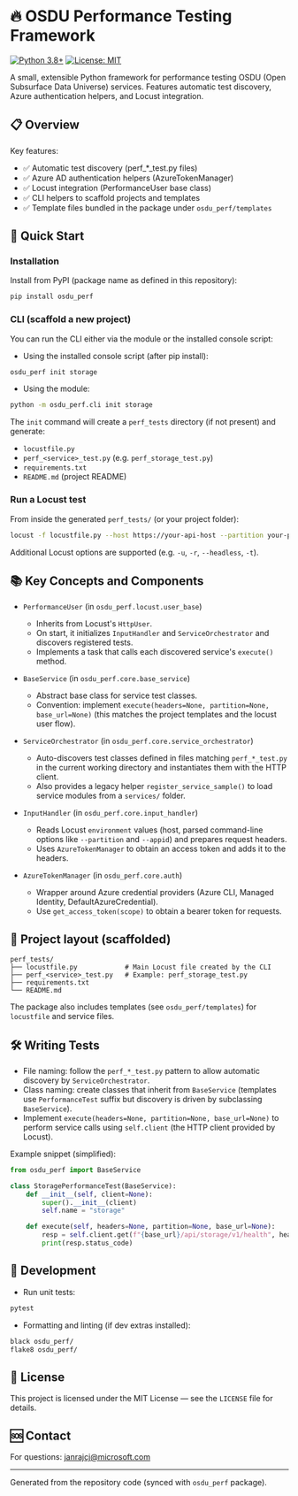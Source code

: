 # 🔥 OSDU Performance Testing Framework

[![Python 3.8+](https://img.shields.io/badge/python-3.8+-blue.svg)](https://www.python.org/downloads/)
[![License: MIT](https://img.shields.io/badge/License-MIT-yellow.svg)](https://opensource.org/licenses/MIT)

A small, extensible Python framework for performance testing OSDU (Open Subsurface Data Universe) services. Features automatic test discovery, Azure authentication helpers, and Locust integration.

## 📋 Overview

Key features:

- ✅ Automatic test discovery (perf_*_test.py files)
- ✅ Azure AD authentication helpers (AzureTokenManager)
- ✅ Locust integration (PerformanceUser base class)
- ✅ CLI helpers to scaffold projects and templates
- ✅ Template files bundled in the package under `osdu_perf/templates`

## 🚀 Quick Start

### Installation

Install from PyPI (package name as defined in this repository):

```bash
pip install osdu_perf
```

### CLI (scaffold a new project)

You can run the CLI either via the module or the installed console script:


- Using the installed console script (after pip install):

```bash
osdu_perf init storage
```

- Using the module:

```bash
python -m osdu_perf.cli init storage
```

The `init` command will create a `perf_tests` directory (if not present) and generate:

- `locustfile.py`
- `perf_<service>_test.py` (e.g. `perf_storage_test.py`)
- `requirements.txt`
- `README.md` (project README)


### Run a Locust test

From inside the generated `perf_tests/` (or your project folder):

```bash
locust -f locustfile.py --host https://your-api-host --partition your-partition --appid your-app-id
```

Additional Locust options are supported (e.g. `-u`, `-r`, `--headless`, `-t`).

## 📚 Key Concepts and Components

- `PerformanceUser` (in `osdu_perf.locust.user_base`)
  - Inherits from Locust's `HttpUser`.
  - On start, it initializes `InputHandler` and `ServiceOrchestrator` and discovers registered tests.
  - Implements a task that calls each discovered service's `execute()` method.

- `BaseService` (in `osdu_perf.core.base_service`)
  - Abstract base class for service test classes.
  - Convention: implement `execute(headers=None, partition=None, base_url=None)` (this matches the project templates and the locust user flow).

- `ServiceOrchestrator` (in `osdu_perf.core.service_orchestrator`)
  - Auto-discovers test classes defined in files matching `perf_*_test.py` in the current working directory and instantiates them with the HTTP client.
  - Also provides a legacy helper `register_service_sample()` to load service modules from a `services/` folder.

- `InputHandler` (in `osdu_perf.core.input_handler`)
  - Reads Locust `environment` values (host, parsed command-line options like `--partition` and `--appid`) and prepares request headers.
  - Uses `AzureTokenManager` to obtain an access token and adds it to the headers.

- `AzureTokenManager` (in `osdu_perf.core.auth`)
  - Wrapper around Azure credential providers (Azure CLI, Managed Identity, DefaultAzureCredential).
  - Use `get_access_token(scope)` to obtain a bearer token for requests.

## 🧩 Project layout (scaffolded)

```
perf_tests/
├── locustfile.py            # Main Locust file created by the CLI
├── perf_<service>_test.py   # Example: perf_storage_test.py
├── requirements.txt
└── README.md
```

The package also includes templates (see `osdu_perf/templates`) for `locustfile` and service files.

## 🛠️ Writing Tests

- File naming: follow the `perf_*_test.py` pattern to allow automatic discovery by `ServiceOrchestrator`.
- Class naming: create classes that inherit from `BaseService` (templates use `PerformanceTest` suffix but discovery is driven by subclassing `BaseService`).
- Implement `execute(headers=None, partition=None, base_url=None)` to perform service calls using `self.client` (the HTTP client provided by Locust).

Example snippet (simplified):

```python
from osdu_perf import BaseService

class StoragePerformanceTest(BaseService):
    def __init__(self, client=None):
        super().__init__(client)
        self.name = "storage"

    def execute(self, headers=None, partition=None, base_url=None):
        resp = self.client.get(f"{base_url}/api/storage/v1/health", headers=headers, name="storage_health")
        print(resp.status_code)
```

## 🧪 Development

- Run unit tests:

```bash
pytest
```

- Formatting and linting (if dev extras installed):

```bash
black osdu_perf/
flake8 osdu_perf/
```

## 📄 License

This project is licensed under the MIT License — see the `LICENSE` file for details.

## 🆘 Contact

For questions: janrajcj@microsoft.com

---

Generated from the repository code (synced with `osdu_perf` package).


